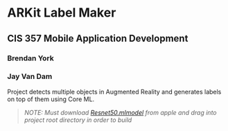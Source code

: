 # ARKit Label Maker
## CIS 357 Mobile Application Development
### Brendan York
### Jay Van Dam

Project detects multiple objects in Augmented Reality and generates labels on top of them using Core ML.

>*NOTE: Must download [Resnet50.mlmodel](https://ml-assets.apple.com/coreml/models/Image/ImageClassification/Resnet50/Resnet50.mlmodel "Resnet50.mlmodel") from apple and drag into project root directory in order to build*

